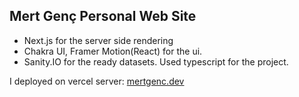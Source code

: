 ## Mert Genç Personal Web Site

-  Next.js for the server side rendering
-  Chakra UI, Framer Motion(React) for the ui.
-  Sanity.IO for the ready datasets. Used typescript for the project.

I deployed on vercel server: [mertgenc.dev](https://mertgenc.dev)
